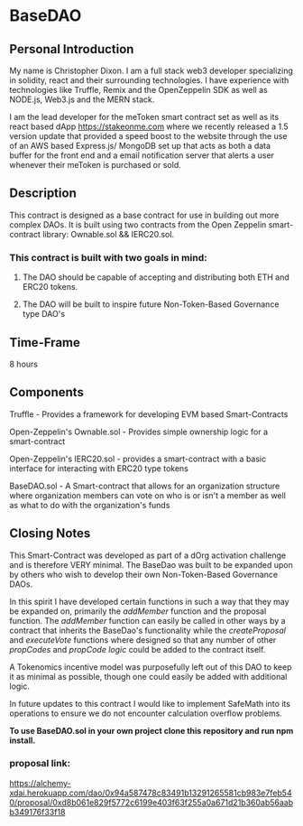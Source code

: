 # BaseDAO

## Personal Introduction

My name is Christopher Dixon. I am a full stack web3 developer specializing in solidity, react and their surrounding technologies.
I have experience with technologies like Truffle, Remix and the OpenZeppelin SDK as well as NODE.js, Web3.js and
the MERN stack.

I am the lead developer for the meToken smart contract set as well as its react based dApp https://stakeonme.com where we recently released
a 1.5 version update that provided a speed boost to the website through the use of an AWS based Express.js/ MongoDB set up that acts as both a data buffer for the front end
and a email notification server that alerts a user whenever their meToken is purchased or sold.

## Description

This contract is designed as a base contract for use in building out more complex DAOs.
It is built using two contracts from the Open Zeppelin smart-contract library:
Ownable.sol && IERC20.sol.

### This contract is built with two goals in mind:

1. The DAO should be capable of accepting and distributing both ETH and ERC20 tokens.

2. The DAO will be built to inspire future Non-Token-Based Governance type DAO's

## Time-Frame

8 hours

## Components

Truffle - Provides a framework for developing EVM based Smart-Contracts

Open-Zeppelin's Ownable.sol - Provides simple ownership logic for a smart-contract

Open-Zeppelin's IERC20.sol - provides a smart-contract with a basic interface for interacting with ERC20 type tokens

BaseDAO.sol - A Smart-contract that allows for an organization structure where organization members can vote on who is or isn't a member as well as what to do with the organization's funds

## Closing Notes

This Smart-Contract was developed as part of a dOrg activation challenge and is therefore VERY minimal.
The BaseDao was built to be expanded upon by others who wish to develop their own Non-Token-Based Governance DAOs.

In this spirit I have developed certain functions in such a way that they may be expanded on, primarily the _addMember_ function and the proposal function.
The _addMember_ function can easily be called in other ways by a contract that inherits the BaseDao's functionality while the _createProposal_ and _executeVote_
functions where designed so that any number of other _propCodes_ and _propCode logic_ could be added to the contract itself.

A Tokenomics incentive model was purposefully left out of this DAO to keep it as minimal as possible, though one could easily be added with additional logic.

In future updates to this contract I would like to implement SafeMath into its operations to ensure we do not encounter calculation overflow problems.

**To use BaseDAO.sol in your own project clone this repository and run npm install.**

### proposal link:

https://alchemy-xdai.herokuapp.com/dao/0x94a587478c83491b13291265581cb983e7feb540/proposal/0xd8b061e829f5772c6199e403f63f255a0a671d21b360ab56aabb349176f33f18
